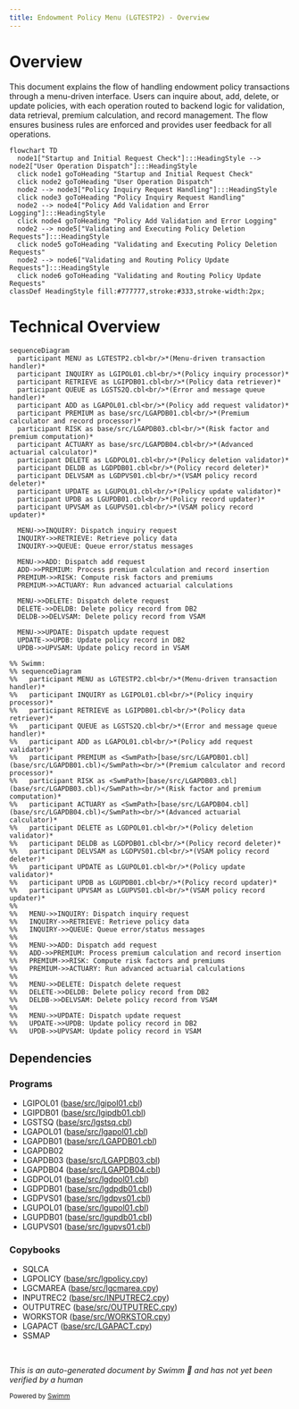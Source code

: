 ```yaml
---
title: Endowment Policy Menu (LGTESTP2) - Overview
---
```

# Overview

This document explains the flow of handling endowment policy transactions through a menu-driven interface. Users can inquire about, add, delete, or update policies, with each operation routed to backend logic for validation, data retrieval, premium calculation, and record management. The flow ensures business rules are enforced and provides user feedback for all operations.

```mermaid
flowchart TD
  node1["Startup and Initial Request Check"]:::HeadingStyle --> node2["User Operation Dispatch"]:::HeadingStyle
  click node1 goToHeading "Startup and Initial Request Check"
  click node2 goToHeading "User Operation Dispatch"
  node2 --> node3["Policy Inquiry Request Handling"]:::HeadingStyle
  click node3 goToHeading "Policy Inquiry Request Handling"
  node2 --> node4["Policy Add Validation and Error Logging"]:::HeadingStyle
  click node4 goToHeading "Policy Add Validation and Error Logging"
  node2 --> node5["Validating and Executing Policy Deletion Requests"]:::HeadingStyle
  click node5 goToHeading "Validating and Executing Policy Deletion Requests"
  node2 --> node6["Validating and Routing Policy Update Requests"]:::HeadingStyle
  click node6 goToHeading "Validating and Routing Policy Update Requests"
classDef HeadingStyle fill:#777777,stroke:#333,stroke-width:2px;
```

# Technical Overview

```mermaid
sequenceDiagram
  participant MENU as LGTESTP2.cbl<br/>*(Menu-driven transaction handler)*
  participant INQUIRY as LGIPOL01.cbl<br/>*(Policy inquiry processor)*
  participant RETRIEVE as LGIPDB01.cbl<br/>*(Policy data retriever)*
  participant QUEUE as LGSTS2Q.cbl<br/>*(Error and message queue handler)*
  participant ADD as LGAPOL01.cbl<br/>*(Policy add request validator)*
  participant PREMIUM as base/src/LGAPDB01.cbl<br/>*(Premium calculator and record processor)*
  participant RISK as base/src/LGAPDB03.cbl<br/>*(Risk factor and premium computation)*
  participant ACTUARY as base/src/LGAPDB04.cbl<br/>*(Advanced actuarial calculator)*
  participant DELETE as LGDPOL01.cbl<br/>*(Policy deletion validator)*
  participant DELDB as LGDPDB01.cbl<br/>*(Policy record deleter)*
  participant DELVSAM as LGDPVS01.cbl<br/>*(VSAM policy record deleter)*
  participant UPDATE as LGUPOL01.cbl<br/>*(Policy update validator)*
  participant UPDB as LGUPDB01.cbl<br/>*(Policy record updater)*
  participant UPVSAM as LGUPVS01.cbl<br/>*(VSAM policy record updater)*

  MENU->>INQUIRY: Dispatch inquiry request
  INQUIRY->>RETRIEVE: Retrieve policy data
  INQUIRY->>QUEUE: Queue error/status messages

  MENU->>ADD: Dispatch add request
  ADD->>PREMIUM: Process premium calculation and record insertion
  PREMIUM->>RISK: Compute risk factors and premiums
  PREMIUM->>ACTUARY: Run advanced actuarial calculations

  MENU->>DELETE: Dispatch delete request
  DELETE->>DELDB: Delete policy record from DB2
  DELDB->>DELVSAM: Delete policy record from VSAM

  MENU->>UPDATE: Dispatch update request
  UPDATE->>UPDB: Update policy record in DB2
  UPDB->>UPVSAM: Update policy record in VSAM

%% Swimm:
%% sequenceDiagram
%%   participant MENU as LGTESTP2.cbl<br/>*(Menu-driven transaction handler)*
%%   participant INQUIRY as LGIPOL01.cbl<br/>*(Policy inquiry processor)*
%%   participant RETRIEVE as LGIPDB01.cbl<br/>*(Policy data retriever)*
%%   participant QUEUE as LGSTS2Q.cbl<br/>*(Error and message queue handler)*
%%   participant ADD as LGAPOL01.cbl<br/>*(Policy add request validator)*
%%   participant PREMIUM as <SwmPath>[base/src/LGAPDB01.cbl](base/src/LGAPDB01.cbl)</SwmPath><br/>*(Premium calculator and record processor)*
%%   participant RISK as <SwmPath>[base/src/LGAPDB03.cbl](base/src/LGAPDB03.cbl)</SwmPath><br/>*(Risk factor and premium computation)*
%%   participant ACTUARY as <SwmPath>[base/src/LGAPDB04.cbl](base/src/LGAPDB04.cbl)</SwmPath><br/>*(Advanced actuarial calculator)*
%%   participant DELETE as LGDPOL01.cbl<br/>*(Policy deletion validator)*
%%   participant DELDB as LGDPDB01.cbl<br/>*(Policy record deleter)*
%%   participant DELVSAM as LGDPVS01.cbl<br/>*(VSAM policy record deleter)*
%%   participant UPDATE as LGUPOL01.cbl<br/>*(Policy update validator)*
%%   participant UPDB as LGUPDB01.cbl<br/>*(Policy record updater)*
%%   participant UPVSAM as LGUPVS01.cbl<br/>*(VSAM policy record updater)*
%% 
%%   MENU->>INQUIRY: Dispatch inquiry request
%%   INQUIRY->>RETRIEVE: Retrieve policy data
%%   INQUIRY->>QUEUE: Queue error/status messages
%% 
%%   MENU->>ADD: Dispatch add request
%%   ADD->>PREMIUM: Process premium calculation and record insertion
%%   PREMIUM->>RISK: Compute risk factors and premiums
%%   PREMIUM->>ACTUARY: Run advanced actuarial calculations
%% 
%%   MENU->>DELETE: Dispatch delete request
%%   DELETE->>DELDB: Delete policy record from DB2
%%   DELDB->>DELVSAM: Delete policy record from VSAM
%% 
%%   MENU->>UPDATE: Dispatch update request
%%   UPDATE->>UPDB: Update policy record in DB2
%%   UPDB->>UPVSAM: Update policy record in VSAM
```

## Dependencies

### Programs

- LGIPOL01 (<SwmPath>[base/src/lgipol01.cbl](base/src/lgipol01.cbl)</SwmPath>)
- LGIPDB01 (<SwmPath>[base/src/lgipdb01.cbl](base/src/lgipdb01.cbl)</SwmPath>)
- LGSTSQ (<SwmPath>[base/src/lgstsq.cbl](base/src/lgstsq.cbl)</SwmPath>)
- LGAPOL01 (<SwmPath>[base/src/lgapol01.cbl](base/src/lgapol01.cbl)</SwmPath>)
- LGAPDB01 (<SwmPath>[base/src/LGAPDB01.cbl](base/src/LGAPDB01.cbl)</SwmPath>)
- LGAPDB02
- LGAPDB03 (<SwmPath>[base/src/LGAPDB03.cbl](base/src/LGAPDB03.cbl)</SwmPath>)
- LGAPDB04 (<SwmPath>[base/src/LGAPDB04.cbl](base/src/LGAPDB04.cbl)</SwmPath>)
- LGDPOL01 (<SwmPath>[base/src/lgdpol01.cbl](base/src/lgdpol01.cbl)</SwmPath>)
- LGDPDB01 (<SwmPath>[base/src/lgdpdb01.cbl](base/src/lgdpdb01.cbl)</SwmPath>)
- LGDPVS01 (<SwmPath>[base/src/lgdpvs01.cbl](base/src/lgdpvs01.cbl)</SwmPath>)
- LGUPOL01 (<SwmPath>[base/src/lgupol01.cbl](base/src/lgupol01.cbl)</SwmPath>)
- LGUPDB01 (<SwmPath>[base/src/lgupdb01.cbl](base/src/lgupdb01.cbl)</SwmPath>)
- LGUPVS01 (<SwmPath>[base/src/lgupvs01.cbl](base/src/lgupvs01.cbl)</SwmPath>)

### Copybooks

- SQLCA
- LGPOLICY (<SwmPath>[base/src/lgpolicy.cpy](base/src/lgpolicy.cpy)</SwmPath>)
- LGCMAREA (<SwmPath>[base/src/lgcmarea.cpy](base/src/lgcmarea.cpy)</SwmPath>)
- INPUTREC2 (<SwmPath>[base/src/INPUTREC2.cpy](base/src/INPUTREC2.cpy)</SwmPath>)
- OUTPUTREC (<SwmPath>[base/src/OUTPUTREC.cpy](base/src/OUTPUTREC.cpy)</SwmPath>)
- WORKSTOR (<SwmPath>[base/src/WORKSTOR.cpy](base/src/WORKSTOR.cpy)</SwmPath>)
- LGAPACT (<SwmPath>[base/src/LGAPACT.cpy](base/src/LGAPACT.cpy)</SwmPath>)
- SSMAP

&nbsp;

*This is an auto-generated document by Swimm 🌊 and has not yet been verified by a human*

<SwmMeta version="3.0.0" repo-id="Z2l0aHViJTNBJTNBU3dpbW1pby1nZW5hcHAtbW90b3IlM0ElM0FHaXJpLVN3aW1t" repo-name="Swimmio-genapp-motor"><sup>Powered by [Swimm](https://app.swimm.io/)</sup></SwmMeta>
